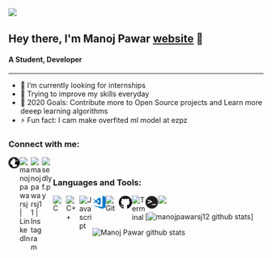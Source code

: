 



![](https://komarev.com/ghpvc/?username=manojpawarsj12)



## Hey there, I'm Manoj Pawar [website] 👋
#### A Student, Developer 
---
- 🔭 I’m currently looking for internships
- 🌱 Trying to improve my skills everyday
- 🥅 2020 Goals: Contribute more to Open Source projects and Learn more deeep learning algorithms
- ⚡ Fun fact: I cam make overfited ml model at ezpz

### Connect with me:

[<img align="left" alt="manojpawarsj.me" width="22px" src="https://raw.githubusercontent.com/iconic/open-iconic/master/svg/globe.svg" />][website]

[<img align="left" alt="manojpawarsj | LinkedIn" width="22px" src="https://cdn.jsdelivr.net/npm/simple-icons@v3/icons/linkedin.svg" />][linkedin]
[<img align="left" alt="manojpawarsj11 | Instagram" width="22px" src="https://cdn.jsdelivr.net/npm/simple-icons@v3/icons/instagram.svg" />][instagram]
[<img align="left" alt="sedlyf.py" width="22px" src="https://cdn.jsdelivr.net/npm/simple-icons@v3/icons/facebook.svg" />][facebook]

<br />

### Languages and Tools:

<img align="left" alt="C" width="26px" src="https://img.icons8.com/color/48/000000/c-programming.png" />

<img align="left" alt="C++" width="26px" src="https://img.icons8.com/ios-filled/26/000000/c-plus-plus-logo.png"/>

<img align="left" alt="Javascript" width="26px" src="https://img.icons8.com/ios-filled/26/000000/javascript.png"/>



<img src="https://img.icons8.com/ios-filled/26/000000/python.png"/>

<img align="left" alt="Visual Studio Code" width="26px" src="https://raw.githubusercontent.com/github/explore/80688e429a7d4ef2fca1e82350fe8e3517d3494d/topics/visual-studio-code/visual-studio-code.png" />

<img align="left" alt="Git" width="26px" src="https://img.icons8.com/color/48/000000/git.png" />

<img align="left" alt="GitHub" width="26px" src="https://raw.githubusercontent.com/github/explore/78df643247d429f6cc873026c0622819ad797942/topics/github/github.png" />

<img align="left" alt="Terminal" width="26px" src="https://img.icons8.com/ios-filled/50/000000/linux.png" />

<img align="left" alt="Terminal" width="26px" src="https://raw.githubusercontent.com/github/explore/80688e429a7d4ef2fca1e82350fe8e3517d3494d/topics/terminal/terminal.png" />




[![manojpawarsj12 github stats](https://github-readme-stats.vercel.app/api?username=manojpawarsj12)]

![Manoj Pawar github stats](https://github-readme-stats.vercel.app/api?username=manojpawarsj12&show_icons=true&theme=radical)



[website]: https://manojpawarsj.me/

[instagram]: https://instagram.com/manojpawarsj11
[linkedin]: https://linkedin.com/in/manojpawarsj
[facebook]: https://facebook.com/sedlyf
[xda]: https://forum.xda-developers.com/member.php?u=9778581
